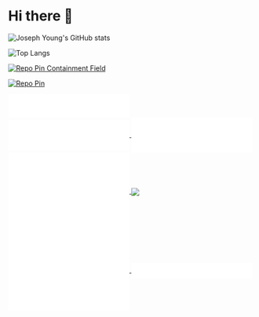# Hi there 👋

![Joseph Young's GitHub stats](https://github-readme-stats.vercel.app/api?username=redlinejoes&show_icons=true&theme=merko&bg_color=00000000&hide_border=true&count_private=true&include_all_commits=true&number_format=long&ring_color=#00FF00)

![Top Langs](https://github-readme-stats.vercel.app/api/top-langs/?username=redlinejoes&langs_count=8&layout=compact&theme=merko&bg_color=00000000&hide_border=true)

[![Repo Pin Containment Field](https://github-readme-stats.vercel.app/api/pin/?username=redlinejoes&repo=containment-field&show_owner=true&theme=merko&bg_color=00000000&hide_border=true)](https://github.com/redlinejoes/containment-field)

[![Repo Pin](https://github-readme-stats.vercel.app/api/pin/?username=redlinejoes&repo=underground-nexus&show_owner=true&theme=merko&bg_color=00000000&hide_border=true)](https://github.com/redlinejoes/underground-nexus)

<a href="https://github.com/redlinejoes">
  <img align="center" width="49%" src="./header.svg" />
</a>
<br/>
<a href="https://github.com/redlinejoes">
  <img align="center" width="49%" src="./repositories.svg" />
</a>
<a href="https://github.com/redlinejoes">
  <img align="center" width="49%" src="./acti_comm.svg" />
</a>

<a href="https://github.com/redlinejoes">
  <img align="center" width="49%" src="./metrics.plugin.isocalendar.fullyear.svg" />
</a>

<a href="https://github.com/redlinejoes">
    <img align="center" width="49%" src="./issue_pr_lang.svg" />
</a>

<a href="https://github.com/redlinejoes">
  <img align="center" width="49%" src="./github-habits.svg" />
</a>
<a href="https://github.com/redlinejoes">
    <img align="center" width="49%" src="./achievements.svg" />
</a>

